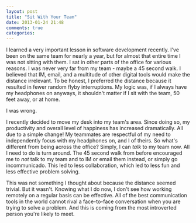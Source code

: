```yaml
---
layout: post
title: "Sit With Your Team"
date: 2013-01-24 21:48
comments: true
categories: 
---
```


I learned a very important lesson in software development recently.  I've been on the same team for nearly a year, but for almost that entire time I was not sitting with them.  I sat in other parts of the office for various reasons.  I was never very far from my team - maybe a 45 second walk.  I believed that IM, email, and a multitude of other digital tools would make the distance irrelevant.  To be honest, I preferred the distance because it resulted in fewer random flyby interruptions.  My logic was, if I always have my headphones on anyways, it shouldn't matter if I sit with the team, 50 feet away, or at home.

I was wrong.

I recently decided to move my desk into my team's area.  Since doing so, my productivity and overall level of happiness has increased dramatically.  All due to a simple change!  My teammates are respectful of my need to independently focus with my headphones on, and I of theirs.  So what's different from being across the office?  Simply, I can _talk_ to my team now.  All I need to do is turn around.  The 45 second walk from before encouraged me to _not_ talk to my team and to IM or email them instead, or simply go incommunicado.  This led to less collaboration, which led to less fun and less effective problem solving.

This was not something I thought about because the distance seemed trivial.  But it wasn't.  Knowing what I do now, I don't see how working remotely on a regular basis can be effective.  All of the best communication tools in the world cannot rival a face-to-face conversation when you are trying to solve a problem.  And this is coming from the most introverted person you're likely to meet.